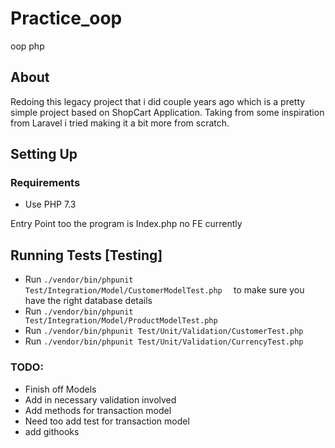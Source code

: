 # Practice_oop
oop php
## About
Redoing this legacy project that i did couple years ago which is a pretty simple project based on ShopCart Application. Taking from some inspiration from Laravel i tried making it a bit more from scratch.

## Setting Up

### Requirements
- Use PHP 7.3

Entry Point too the program is Index.php no FE currently


## Running Tests [Testing] 

- Run `./vendor/bin/phpunit Test/Integration/Model/CustomerModelTest.php  ` to make sure you have the right database details
- Run `./vendor/bin/phpunit Test/Integration/Model/ProductModelTest.php  `
- Run `./vendor/bin/phpunit Test/Unit/Validation/CustomerTest.php  ` 
- Run `./vendor/bin/phpunit Test/Unit/Validation/CurrencyTest.php  `

### TODO:
- Finish off Models 
- Add in necessary validation involved
- Add methods for transaction model
- Need too add test for transaction model 
- add githooks